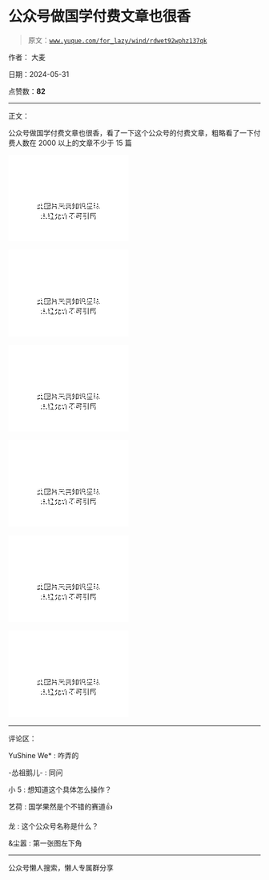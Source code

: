 # 公众号做国学付费文章也很香

> 原文：[`www.yuque.com/for_lazy/wind/rdwet92wphz137qk`](https://www.yuque.com/for_lazy/wind/rdwet92wphz137qk)

作者： 大麦

日期：2024-05-31

点赞数：**82**

* * *

正文：

公众号做国学付费文章也很香，看了一下这个公众号的付费文章，粗略看了一下付费人数在 2000 以上的文章不少于 15 篇

![](img/d5839d3aec002cc748fc88ba28c11877.png)

![](img/2752861db451ff5a124b67d41743a220.png)

![](img/2748010c29366fc61e27fa9091070cb9.png)

![](img/c538bbe22894cd8fff37a0376afd6f40.png)

![](img/e75ad98996f1d2cbc9093f7f5fe2d93e.png)

![](img/d90a378ce003b94c8714ad4eb7232039.png)

* * *

评论区：

YuShine We* : 咋弄的

-怂祖鹅儿- : 同问

小 5 : 想知道这个具体怎么操作？

艺荷 : 国学果然是个不错的赛道👍

龙 : 这个公众号名称是什么？

&尘嚣 : 第一张图左下角

* * *

公众号懒人搜索，懒人专属群分享